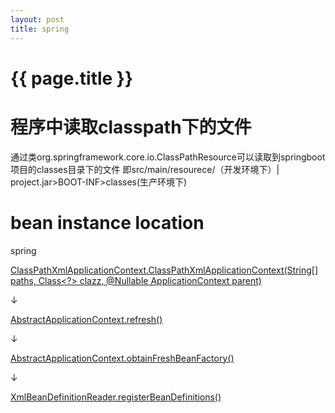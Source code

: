 ```yaml
---
layout: post
title: spring
---
```

{{ page.title }}
================

# 程序中读取classpath下的文件

通过类org.springframework.core.io.ClassPathResource可以读取到springboot项目的classes目录下的文件
即src/main/resourece/（开发环境下）| project.jar>BOOT-INF>classes(生产环境下)


# bean instance location

spring

[ClassPathXmlApplicationContext.ClassPathXmlApplicationContext(String[] paths, Class<?> clazz, @Nullable ApplicationContext parent)](https://github.com/spring-projects/spring-framework/blob/v6.0.4/spring-context/src/main/java/org/springframework/context/support/ClassPathXmlApplicationContext.java#L144)

↓

[AbstractApplicationContext.refresh()](https://github.com/spring-projects/spring-framework/blob/v6.0.4/spring-context/src/main/java/org/springframework/context/support/AbstractApplicationContext.java#L554)

↓

[AbstractApplicationContext.obtainFreshBeanFactory()](https://github.com/spring-projects/spring-framework/blob/v6.0.4/spring-context/src/main/java/org/springframework/context/support/AbstractApplicationContext.java#L554)

↓

[XmlBeanDefinitionReader.registerBeanDefinitions()](https://github.com/spring-projects/spring-framework/blob/main/spring-beans/src/main/java/org/springframework/beans/factory/xml/XmlBeanDefinitionReader.java#L508)


